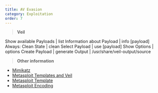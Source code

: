 ```yaml
---
title: AV Evasion
category: Exploitation
order: 7
---
```


> **Veil** 

Show available Payloads | list
Information about Payload | info [payload]
Always: Clean State | clean
Select Payload | use [payload]
Show Options | options
Create Payload | generate
Output | /usr/share/veil-output/source

> **Other information**

* [Mimikatz](http://www.blackhillsinfosec.com/?p=5555)
* [Metasploit Templates and Veil](https://www.toshellandback.com/2015/09/30/anti-virus/)
* [Metasploit Template](http://www.blackhillsinfosec.com/?p=4643)
* [Metasploit Encoding](https://pentestn00b.wordpress.com/2010/12/21/anti-virus-evasion-techniques/)
